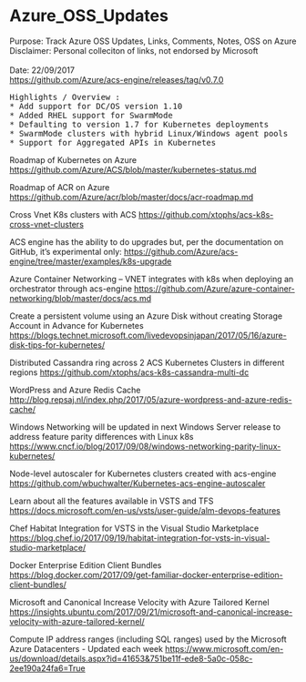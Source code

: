 # Azure_OSS_Updates
Purpose: Track Azure OSS Updates, Links, Comments, Notes, OSS on Azure<br>
Disclaimer: Personal colleciton of links, not endorsed by Microsoft<br>
<br>
Date: 22/09/2017<br>
https://github.com/Azure/acs-engine/releases/tag/v0.7.0

<pre>
Highlights / Overview :
* Add support for DC/OS version 1.10
* Added RHEL support for SwarmMode
* Defaulting to version 1.7 for Kubernetes deployments
* SwarmMode clusters with hybrid Linux/Windows agent pools
* Support for Aggregated APIs in Kubernetes
</pre>

Roadmap of Kubernetes on Azure
https://github.com/Azure/ACS/blob/master/kubernetes-status.md

Roadmap of ACR on Azure
https://github.com/Azure/acr/blob/master/docs/acr-roadmap.md

Cross Vnet K8s clusters with ACS
https://github.com/xtophs/acs-k8s-cross-vnet-clusters

ACS engine has the ability to do upgrades but, per the documentation on GitHub, it’s experimental only:
https://github.com/Azure/acs-engine/tree/master/examples/k8s-upgrade

Azure Container Networking – VNET integrates with k8s when deploying an orchestrator through acs-engine
https://github.com/Azure/azure-container-networking/blob/master/docs/acs.md

Create a persistent volume using an Azure Disk without creating Storage Account in Advance for Kubernetes
https://blogs.technet.microsoft.com/livedevopsinjapan/2017/05/16/azure-disk-tips-for-kubernetes/

Distributed Cassandra ring across 2 ACS Kubernetes Clusters in different regions
https://github.com/xtophs/acs-k8s-cassandra-multi-dc

WordPress and Azure Redis Cache
http://blog.repsaj.nl/index.php/2017/05/azure-wordpress-and-azure-redis-cache/

Windows Networking will be updated in next Windows Server release to address feature parity differences with Linux k8s
https://www.cncf.io/blog/2017/09/08/windows-networking-parity-linux-kubernetes/

Node-level autoscaler for Kubernetes clusters created with acs-engine
https://github.com/wbuchwalter/Kubernetes-acs-engine-autoscaler

Learn about all the features available in VSTS and TFS
https://docs.microsoft.com/en-us/vsts/user-guide/alm-devops-features

Chef Habitat Integration for VSTS in the Visual Studio Marketplace
https://blog.chef.io/2017/09/19/habitat-integration-for-vsts-in-visual-studio-marketplace/

Docker Enterprise Edition Client Bundles
https://blog.docker.com/2017/09/get-familiar-docker-enterprise-edition-client-bundles/

Microsoft and Canonical Increase Velocity with Azure Tailored Kernel
https://insights.ubuntu.com/2017/09/21/microsoft-and-canonical-increase-velocity-with-azure-tailored-kernel/

Compute IP address ranges (including SQL ranges) used by the Microsoft Azure Datacenters - Updated each week
https://www.microsoft.com/en-us/download/details.aspx?id=41653&751be11f-ede8-5a0c-058c-2ee190a24fa6=True
